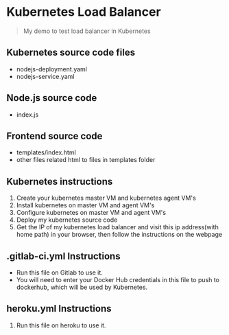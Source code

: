 # Kubernetes Load Balancer
> My demo to test load balancer in Kubernetes 


## Kubernetes source code files
- nodejs-deployment.yaml
- nodejs-service.yaml

## Node.js source code
- index.js

## Frontend source code
- templates/index.html
- other files related html to files in templates folder


## Kubernetes instructions
1. Create your kubernetes master VM and kubernetes agent VM's
2. Install kubernetes on master VM and agent VM's
3. Configure kubernetes on master VM and agent VM's 
4. Deploy my kubernetes source code
5. Get the IP of my kubernetes load balancer and visit this ip address(with home path) in your browser,
  then follow the instructions on the webpage
  
## .gitlab-ci.yml Instructions
- Run this file on Gitlab to use it.
- You will need to enter your Docker Hub credentials in this file to push to dockerhub, which will be used by Kubernetes.

## heroku.yml Instructions
1. Run this file on heroku to use it. 
